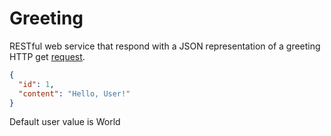 # Greeting

RESTful web service that respond with a JSON representation of a greeting HTTP
get [request](http://localhost:8080/greeting?name=User).

```json
{
  "id": 1,
  "content": "Hello, User!"
}
```

Default user value is World